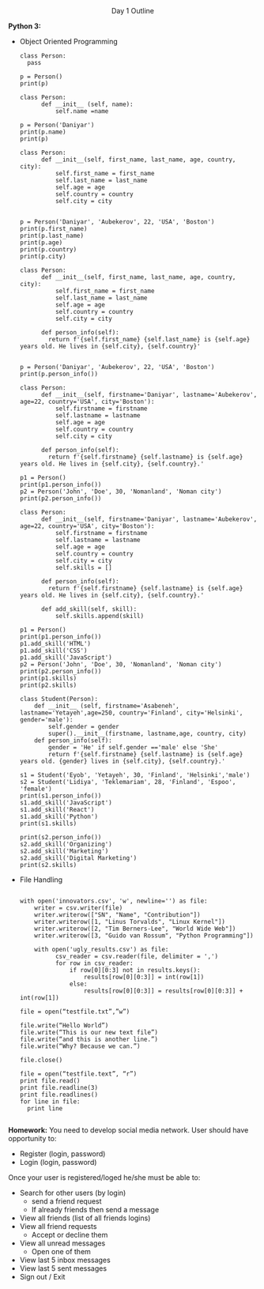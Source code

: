 <center>Day 1 Outline</center>


<b>Python 3: </b>
<ul>
  <li> Object Oriented Programming

```
class Person:
  pass

p = Person()
print(p)
```

```
class Person:
      def __init__ (self, name):
          self.name =name

p = Person('Daniyar')
print(p.name)
print(p)

```

```
class Person:
      def __init__(self, first_name, last_name, age, country, city):
          self.first_name = first_name
          self.last_name = last_name
          self.age = age
          self.country = country
          self.city = city


p = Person('Daniyar', 'Aubekerov', 22, 'USA', 'Boston')
print(p.first_name)
print(p.last_name)
print(p.age)
print(p.country)
print(p.city)

```


```
class Person:
      def __init__(self, first_name, last_name, age, country, city):
          self.first_name = first_name
          self.last_name = last_name
          self.age = age
          self.country = country
          self.city = city

      def person_info(self):
        return f'{self.first_name} {self.last_name} is {self.age} years old. He lives in {self.city}, {self.country}'


p = Person('Daniyar', 'Aubekerov', 22, 'USA', 'Boston')
print(p.person_info())
```


```
class Person:
      def __init__(self, firstname='Daniyar', lastname='Aubekerov', age=22, country='USA', city='Boston'):
          self.firstname = firstname
          self.lastname = lastname
          self.age = age
          self.country = country
          self.city = city

      def person_info(self):
        return f'{self.firstname} {self.lastname} is {self.age} years old. He lives in {self.city}, {self.country}.'

p1 = Person()
print(p1.person_info())
p2 = Person('John', 'Doe', 30, 'Nomanland', 'Noman city')
print(p2.person_info())
```


```
class Person:
      def __init__(self, firstname='Daniyar', lastname='Aubekerov', age=22, country='USA', city='Boston'):
          self.firstname = firstname
          self.lastname = lastname
          self.age = age
          self.country = country
          self.city = city
          self.skills = []

      def person_info(self):
        return f'{self.firstname} {self.lastname} is {self.age} years old. He lives in {self.city}, {self.country}.'

      def add_skill(self, skill):
          self.skills.append(skill)

p1 = Person()
print(p1.person_info())
p1.add_skill('HTML')
p1.add_skill('CSS')
p1.add_skill('JavaScript')
p2 = Person('John', 'Doe', 30, 'Nomanland', 'Noman city')
print(p2.person_info())
print(p1.skills)
print(p2.skills)
```



```
class Student(Person):
    def __init__ (self, firstname='Asabeneh', lastname='Yetayeh',age=250, country='Finland', city='Helsinki', gender='male'):
        self.gender = gender
        super().__init__(firstname, lastname,age, country, city)
    def person_info(self):
        gender = 'He' if self.gender =='male' else 'She'
        return f'{self.firstname} {self.lastname} is {self.age} years old. {gender} lives in {self.city}, {self.country}.'

s1 = Student('Eyob', 'Yetayeh', 30, 'Finland', 'Helsinki','male')
s2 = Student('Lidiya', 'Teklemariam', 28, 'Finland', 'Espoo', 'female')
print(s1.person_info())
s1.add_skill('JavaScript')
s1.add_skill('React')
s1.add_skill('Python')
print(s1.skills)

print(s2.person_info())
s2.add_skill('Organizing')
s2.add_skill('Marketing')
s2.add_skill('Digital Marketing')
print(s2.skills)

```

  </li>
  <li> File Handling

```

with open('innovators.csv', 'w', newline='') as file:
    writer = csv.writer(file)
    writer.writerow(["SN", "Name", "Contribution"])
    writer.writerow([1, "Linus Torvalds", "Linux Kernel"])
    writer.writerow([2, "Tim Berners-Lee", "World Wide Web"])
    writer.writerow([3, "Guido van Rossum", "Python Programming"])

```

```
    with open('ugly_results.csv') as file:
          csv_reader = csv.reader(file, delimiter = ',')
          for row in csv_reader:
              if row[0][0:3] not in results.keys():
                  results[row[0][0:3]] = int(row[1])
              else:
                  results[row[0][0:3]] = results[row[0][0:3]] + int(row[1])

```

```
file = open(“testfile.txt”,”w”)

file.write(“Hello World”)
file.write(“This is our new text file”)
file.write(“and this is another line.”)
file.write(“Why? Because we can.”)

file.close()
```


```
file = open(“testfile.text”, “r”)
print file.read()
print file.readline(3)
print file.readlines()
for line in file:
  print line

```

```

```


  </li>


  </ul>




<b>Homework:</b>
You need to develop social media network. User should have opportunity to:
- Register (login, password)
- Login (login, password)

Once your user is registered/loged he/she must be able to:
- Search for other users (by login)
  - send a friend request
  - If already friends then send a message
- View all friends (list of all friends logins)
- View all friend requests
  - Accept or decline them
- View all unread messages
  - Open one of them
- View last 5 inbox messages
- View last 5 sent messages
- Sign out / Exit
